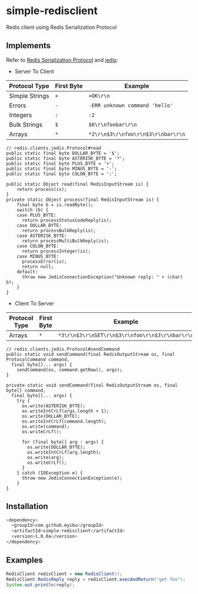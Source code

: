 
# simple-redisclient

Redis client using Redis Serialization Protocol


## Implements

Refer to [Redis Serialization Protocol](https://redis.io/topics/protocol?spm=a2c6h.12873639.0.0.4ed41d6aOIOVhK) and [jedis](https://github.com/redis/jedis):

- Server To Client

| Protocol Type | First Byte | Example |
|--------|--------|--------|
| Simple Strings | `+` | `+OK\r\n` |
| Errors  | `-` | `-ERR unknown command 'hello'` |
| Integers  | `:` | `:2` |
| Bulk Strings | `$` | `$6\r\nfoobar\r\n` |
| Arrays  | `*` | `*2\r\n$3\r\nfoo\r\n$3\r\nbar\r\n` |

```
// redis.clients.jedis.Protocol#read
public static final byte DOLLAR_BYTE = '$';
public static final byte ASTERISK_BYTE = '*';
public static final byte PLUS_BYTE = '+';
public static final byte MINUS_BYTE = '-';
public static final byte COLON_BYTE = ':';

public static Object read(final RedisInputStream is) {
    return process(is);
}
private static Object process(final RedisInputStream is) {
    final byte b = is.readByte();
    switch (b) {
    case PLUS_BYTE:
      return processStatusCodeReply(is);
    case DOLLAR_BYTE:
      return processBulkReply(is);
    case ASTERISK_BYTE:
      return processMultiBulkReply(is);
    case COLON_BYTE:
      return processInteger(is);
    case MINUS_BYTE:
      processError(is);
      return null;
    default:
      throw new JedisConnectionException("Unknown reply: " + (char) b);
    }
}
```

- Client To Server

| Protocol Type | First Byte | Example |
|--------|--------|--------|
| Arrays | `*` | `*3\r\n$3\r\nSET\r\n$3\r\nfoo\r\n$3\r\nbar\r\n` |

```
// redis.clients.jedis.Protocol#sendCommand
public static void sendCommand(final RedisOutputStream os, final ProtocolCommand command,
  final byte[]... args) {
    sendCommand(os, command.getRaw(), args);
}

private static void sendCommand(final RedisOutputStream os, final byte[] command,
  final byte[]... args) {
    try {
      os.write(ASTERISK_BYTE);
      os.writeIntCrLf(args.length + 1);
      os.write(DOLLAR_BYTE);
      os.writeIntCrLf(command.length);
      os.write(command);
      os.writeCrLf();
    
      for (final byte[] arg : args) {
        os.write(DOLLAR_BYTE);
        os.writeIntCrLf(arg.length);
        os.write(arg);
        os.writeCrLf();
      }
    } catch (IOException e) {
      throw new JedisConnectionException(e);
    }
}
```

## Installation
```bash
<dependency>
  <groupId>com.github.myibu</groupId>
  <artifactId>simple-redisclient</artifactId>
  <version>1.0.0a</version>
</dependency>
```

## Examples
```java
RedisClient redisClient = new RedisClient();
RedisClient.RedisReply reply = redisClient.execAndReturn("get foo");
System.out.println(reply);
```
